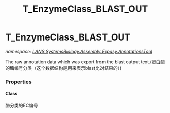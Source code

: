 ﻿---
title: T_EnzymeClass_BLAST_OUT
---

# T_EnzymeClass_BLAST_OUT
_namespace: [LANS.SystemsBiology.Assembly.Expasy.AnnotationsTool](N-LANS.SystemsBiology.Assembly.Expasy.AnnotationsTool.html)_

The raw annotation data which was export from the blast output text.(蛋白酶的酶编号分类（这个数据结构是用来表示blast比对结果的）)




### Properties

#### Class
酶分类的EC编号
